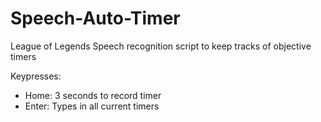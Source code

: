 # Speech-Auto-Timer
League of Legends Speech recognition script to keep tracks of objective timers

Keypresses:
- Home: 3 seconds to record timer
- Enter: Types in all current timers
